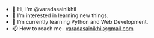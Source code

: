 - 👋 Hi, I’m @varadasainikhil
- 👀 I’m interested in learning new things.
- 🌱 I’m currently learning Python and Web Development.
- 📫 How to reach me- varadasainikhil@gmail.com

<!---
varadasainikhil/varadasainikhil is a ✨ special ✨ repository because its `README.md` (this file) appears on your GitHub profile.
You can click the Preview link to take a look at your changes.
--->
